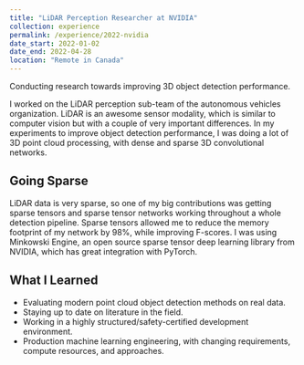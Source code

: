 ```yaml
---
title: "LiDAR Perception Researcher at NVIDIA"
collection: experience
permalink: /experience/2022-nvidia
date_start: 2022-01-02
date_end: 2022-04-28
location: "Remote in Canada"
---
```


Conducting research towards improving 3D object detection performance.

I worked on the LiDAR perception sub-team of the autonomous vehicles organization.
LiDAR is an awesome sensor modality, which is similar to computer vision but with a couple of very important differences.
In my experiments to improve object detection performance, I was doing a lot of 3D point cloud processing, with dense and sparse 3D convolutional networks.

## Going Sparse

LiDAR data is very sparse, so one of my big contributions was getting sparse tensors and sparse tensor networks working throughout a whole detection pipeline.
Sparse tensors allowed me to reduce the memory footprint of my network by 98%, while improving F-scores.
I was using Minkowski Engine, an open source sparse tensor deep learning library from NVIDIA, which has great integration with PyTorch.

## What I Learned

* Evaluating modern point cloud object detection methods on real data.
* Staying up to date on literature in the field.
* Working in a highly structured/safety-certified development environment.
* Production machine learning engineering, with changing requirements, compute resources, and approaches.
